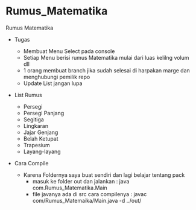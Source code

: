 # Rumus_Matematika
Rumus Matematika
  - Tugas
    - Membuat Menu Select pada console
    - Setiap Menu berisi rumus Matematika mulai dari luas kelilng volum dll
    - 1 orang membuat branch jika sudah selesai di harpakan marge dan menghubungi pemilik repo 
    - Update List jangan lupa 
  - List Rumus
    - Persegi
    - Persegi Panjang
    - Segitiga
    - Lingkaran
    - Jajar Genjang
    - Belah Ketupat
    - Trapesium
    - Layang-layang

  - Cara Compile
    - Karena Foldernya saya buat sendiri dan lagi belajar tentang pack
      - masuk ke folder out dan jalankan : java com.Rumus_Matematika.Main
      - file javanya ada di src cara compilenya : javac com/Rumus_Matemaika/Main.java -d ../out/
